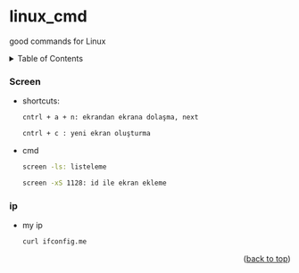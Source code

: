 # linux_cmd
good commands for Linux
<a name="readme-top"></a>
<!-- TABLE OF CONTENTS -->
<details>
  <summary>Table of Contents</summary>
  <ol>
    <li>
      <a href="#screen">Screen</a>
    </li>
    <li>
      <a href="#ip">IP</a>
      </li>
    </ol>
</details>

### Screen

* shortcuts:
  ```sh
  cntrl + a + n: ekrandan ekrana dolaşma, next
  ```
  ```sh
  cntrl + c : yeni ekran oluşturma
  ```

* cmd
  ```sh
  screen -ls: listeleme
  ```
  
  ```sh
  screen -xS 1128: id ile ekran ekleme
  ```

### ip

* my ip
  ```sh
  curl ifconfig.me

  ```
  
  <p align="right">(<a href="#readme-top">back to top</a>)</p>
